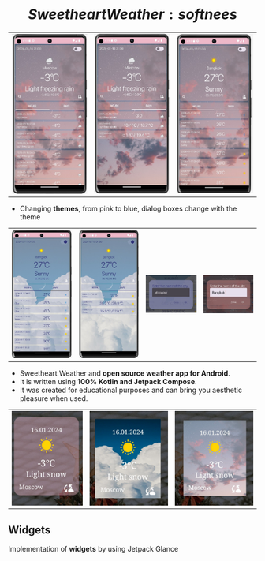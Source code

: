 # $${{Sweetheart Weather: softnees}}$$
|          |             |                |       
| :---:    |    :----:   |          :---: | 
| ![1](https://github.com/FroschMadchen/WeatherAppCompose/blob/master/image/photo1705428680.jpeg) | ![2](https://github.com/FroschMadchen/WeatherAppCompose/blob/master/image/photo1705428735.jpeg) | ![3](https://github.com/FroschMadchen/WeatherAppCompose/blob/master/image/photo1705428873.jpeg) | ![4]() 

- Changing **themes**, from pink to blue, dialog boxes change with the theme

|          |             |                |       |
| :---:    |    :----:   |          :---: | :---: |
| ![1](https://github.com/FroschMadchen/WeatherAppCompose/blob/master/image/photo1705428935.jpeg) | ![2](https://github.com/FroschMadchen/WeatherAppCompose/blob/master/image/photo1705428958.jpeg) | ![3](https://github.com/FroschMadchen/WeatherAppCompose/blob/master/image/photo1705428992.jpeg) | ![4](https://github.com/FroschMadchen/WeatherAppCompose/blob/master/image/photo1705428908.jpeg)

- Sweetheart Weather and **open source weather app for Android**.
- It is written using **100% Kotlin and Jetpack Compose**. 
- It was created for educational purposes and can bring you aesthetic pleasure when used. 


|          |             |                |       
| :---:    |    :----:   |          :---: | 
| ![1](https://github.com/FroschMadchen/WeatherAppCompose/blob/master/image/photo1705691557.jpeg) | ![2](https://github.com/FroschMadchen/WeatherAppCompose/blob/master/image/photo1705691571.jpeg) | ![3](https://github.com/FroschMadchen/WeatherAppCompose/blob/master/image/photo1705691588.jpeg) | ![4]()

## Widgets
Implementation of **widgets** by using Jetpack Glance


